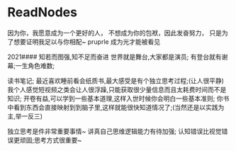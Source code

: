 # ReadNodes
因为你，我愿意成为一个更好的人，
不想成为你的包袱，因此发奋努力，
只是为了想要证明我足以与你相配~
pruprle 成为光才能被看见

2021####
知若而图强,知不足而奋进
世界就是舞台,大家都是演员;
有登台就有谢幕;一生角色难数;

读书笔记;
最近喜欢睡前看会纸质书,最大感受是有个独立思考过程;(让人很平静)
我个人感觉短视频之类会让人很浮躁,只能获取很少量信息而且太耗费时间而不是知识;
开卷有益,可以学到一些基本道理,这样入世时候你会明白一些基本准则;
你书中看到东西会直接映射到到脑子里,这样就能很快知道情况了;(当然还是以实践为主,举一反三)

独立思考是件非常重要事情~ 讲真自己思维逻辑能力有待加强;
认知错误比视觉错误更顽固;思考方式很重要~
